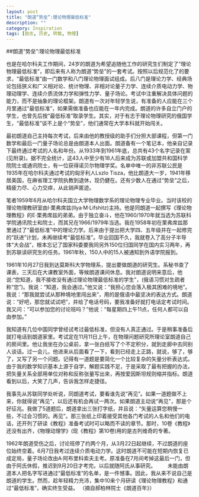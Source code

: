 ```yaml
---
layout: post
title: "朗道“势垒”:理论物理最低标准"
description: ""
category: Inspiration
tags: [励志, 历史, 转载, 物理]
---
```


##朗道“势垒”:理论物理最低标准

也是在哈尔科夫工作期间，24岁的朗道为希望追随他工作的研究生们制定了“理论物理最低标准”，即后来有人称为朗道“势垒”的一套考试。按照以后规范化了的要求，“最低标准”由一门数学和八门理论物理面试组成。后八门是理论力学、经典场论包括狭义和广义相对论、统计物理、非相对论量子力学、连续介质电动力学、物理动理学、连续介质流体力学和弹性力学、量子场论。考试中注重解决具体问题的能力，而不是抽象的理论框架。朗道有一次对年轻学生说，有准备的人应能在三个月里通过“最低标准”，如果需做准备也应能在一年内完成。朗道的许多自立门户的学生，也曾先后按“最低标准”取录学生。其实，对于有志于理论物理研究的俄国学生，“最低标准”谈不上是个“势垒”，他们通常在大学本科就开始闯关。 　　

最初朗道自己主持每次考试，后来由他的教授级的助手们分担大部课程，但第一门数学和最后一门量子场论总是由朗道本人出面。朗道备有一个笔记本，他亲自记录下最终通过考试的人名和年份。从1933年到1961年底，总共有43个名字记录在案(见附录)。据不完全统计，这43人中至少有18人后来成为苏联或加盟共和国科学院院士或通讯院士，有一位获得诺贝尔物理学奖。名单中唯一的非苏联公民是1935年在哈尔科夫通过考试的匈牙利人Lszlo Tisza，他比朗道大一岁，1941年移居美国，在麻省理工学院执教到退休，现仍健在。还有少数人在通过“势垒”之后，精疲力尽、心力交瘁，从此销声匿迹。 　　

笔者1959年6月从哈尔科夫国立大学物理数学系的理论物理专业毕业。当时该校的理论物理教研室由I·栗弗席兹(Ilya·M·Lifshitz)主持。他是同朗道一起撰写《理论物理教程》的E·栗弗席兹的弟弟。由于独立奋斗，他在1960/1970年就当选为苏联科学院通讯院士和院士，而其兄在1966/1979年当选。我在1958年初在栗弗席兹那里通过了“最低标准”中的理论力学。后来由于提出把大学四、五年级并在一起修完的“跃进”计划，未再继续考“最低标准”。毕业回国不久，我就卷入了高分子半导体“大会战”，根本忘记了国家科委要我同另外150位归国同学在国内实习两年，再到苏联读研究生的任务。1961年秋，150人中的15人被通知到外语学院报到。 　　

1961年10月27日我到达莫斯科大学物理系，提出要做朗道的研究生。系秘书查了课表，三天后在大课教室外面，等候朗道课间休息。我对朗道说明来意后，他说:“您知道，我不接收没有通过理论物理最低标准的学生”，(俄语习惯对生疏者称“您”)。我说：“知道，我会通过。”他又说：“我担心您会落入极其困难的境地”。我说：“那我就尝试从那种境地里闯出来”，用的是俄语中最坚决的表达方式。朗道说：“好吧，那您就试试吧”，并给了电话号码，要我准备好就打电话定考试时间。我又问：“可以参加您的讨论班吗？”他说：“每星期四上午11点，任何人都可以自由参加。”　　

我知道有几位中国同学曾经试考过最低标准，但没有人真正通过。于是稍事准备后就打电话到朗道家里。考试定在11月11日上午，在物理问题研究所理论室朗道自己的房间里。他让我坐在办公桌前，拿一张白纸写了个不定积分，就到走廊中去同别人谈话。过一会儿，他进来从后面看了一下，看到已经走上正路，就说，够了，够了，又写了另一个问题。记得有一道题是要简化一个比较复杂的矢量分析表达式。由于我的数学知识基本上源于自学，解题实践不足，于是采取了最有把握的办法，把矢量关系全部用单位对称和反称张量写出来，再按爱因斯坦规则缩并指标。朗道看到以后，大笑了几声，告诉我怎样走捷径。 　　

我事先从苏联同学处听说，同朗道考试，要看谁先说“再见”。如果一道题做不上来，你就得说“再见”，以后还有机会再试一两次。如果朗道主动说“再见”，那是个好征兆。我做了5道题后，朗道拿出三张打字纸，并且说：“矢量运算您稍慢一些，不过会习惯的。再见”。那三张纸上印着接受其他各门考试的人名和他们的电话，还开列了研读《教程》准备考试时可以略而不读的章节。那时，10卷《教程》还没有出齐，《物理动理学》(现《教程》第10卷)用的是古列维奇的专著。 　　

1962年朗道受伤之后，讨论班停了约两个月，从3月22日起继续，不过朗道的座位始终空着。6月7日我考过连续介质电动力学。这时朗道不可能在短期内恢复已成定局，量子场论改由A·阿布里科索夫主考。原准备在7月间考掉这最后一门，但由于阿氏休假，推迟到9月20日才考完。以后就随阿氏从事研究。 　　未能由朗道本人把名字写进通过“最低标准”的名单，是一件憾事。因此，我从来不说自己是朗道的学生。然而，趁年轻精力充沛，集中10来个月研读《理论物理教程》和通过“最低标准”，确实终生受益。 （摘自郝柏林院士《朗道百年》）
